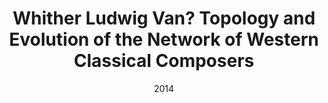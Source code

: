 ---
title: "Whither Ludwig Van? Topology and Evolution of the Network of Western Classical Composers"
collection: talks
type: "Poster"
permalink: /talks/2014-netsci2014-1
venue: "NetSci2014"
date: 2014
location: "Berkeley, California"
---